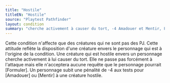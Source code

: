 ```yaml
---
title: "Hostile"
titleEN: "Hostile"
source: "Playtest Pathfinder"
layout: condition
summary: "cherche activement à causer du tort, -4 Amadouer et Mentir, Formuler une demande impossible"
---
```


Cette condition n'affecte que des créatures qui ne sont pas des PJ. Cette attitude reflète la disposition d'une créature envers le personnage qui est à l'origine de la condition. Une créature qui est hostile envers un personnage cherche activement à lui causer du tort. Elle ne passe pas forcément à l'attaque mais elle n'acceptera aucune requête que le personnage pourrait [Formuler]. Un personnage subit une pénalité de -4 aux tests pour [Amadouer] ou [Mentir] à une créature hostile.